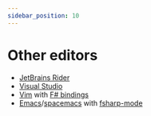 ```yaml
---
sidebar_position: 10
---
```


# Other editors
* [JetBrains Rider](https://www.jetbrains.com/rider/)
* [Visual Studio](https://visualstudio.microsoft.com/)
* [Vim](https://www.vim.org/) with [F# bindings](https://github.com/fsharp/vim-fsharp)
* [Emacs](https://www.gnu.org/software/emacs/)/[spacemacs](http://spacemacs.org/) with [fsharp-mode](https://github.com/fsharp/emacs-fsharp-mode)
